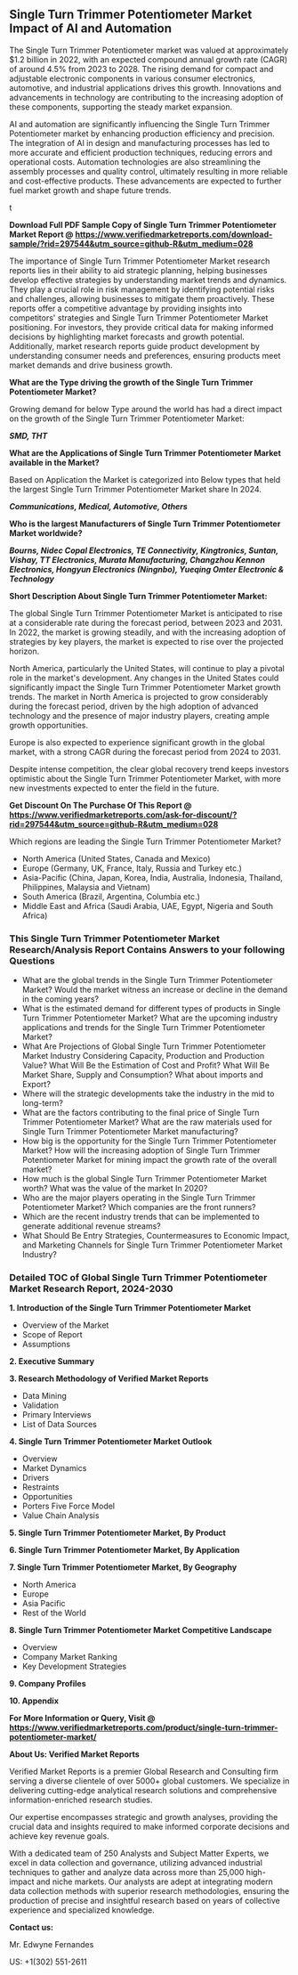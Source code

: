 <h2>Single Turn Trimmer Potentiometer Market Impact of AI and Automation</h2><p>The Single Turn Trimmer Potentiometer market was valued at approximately $1.2 billion in 2022, with an expected compound annual growth rate (CAGR) of around 4.5% from 2023 to 2028. The rising demand for compact and adjustable electronic components in various consumer electronics, automotive, and industrial applications drives this growth. Innovations and advancements in technology are contributing to the increasing adoption of these components, supporting the steady market expansion.</p><p>AI and automation are significantly influencing the Single Turn Trimmer Potentiometer market by enhancing production efficiency and precision. The integration of AI in design and manufacturing processes has led to more accurate and efficient production techniques, reducing errors and operational costs. Automation technologies are also streamlining the assembly processes and quality control, ultimately resulting in more reliable and cost-effective products. These advancements are expected to further fuel market growth and shape future trends.</p>t</p><p id="" class=""><strong>Download Full PDF Sample Copy of Single Turn Trimmer Potentiometer Market Report @ <a href="https://www.verifiedmarketreports.com/download-sample/?rid=297544&utm_source=github-R&utm_medium=028" target="_blank">https://www.verifiedmarketreports.com/download-sample/?rid=297544&utm_source=github-R&utm_medium=028</a></strong></p><p>The importance of&nbsp;Single Turn Trimmer Potentiometer Market research reports lies in their ability to aid strategic planning, helping businesses develop effective strategies by understanding market trends and dynamics. They play a crucial role in risk management by identifying potential risks and challenges, allowing businesses to mitigate them proactively. These reports offer a competitive advantage by providing insights into competitors' strategies and Single Turn Trimmer Potentiometer Market positioning. For investors, they provide critical data for making informed decisions by highlighting market forecasts and growth potential. Additionally, market research reports guide product development by understanding consumer needs and preferences, ensuring products meet market demands and drive business growth.</p><p><strong>What are the&nbsp;Type driving the growth of the Single Turn Trimmer Potentiometer Market?</strong></p><p id="" class="">Growing demand for below Type around the world has had a direct impact on the growth of the Single Turn Trimmer Potentiometer Market:</p><em><strong>SMD, THT</strong></em></p><strong>What are the&nbsp;Applications&nbsp;of Single Turn Trimmer Potentiometer Market available in the Market?</strong></p><p id="" class="">Based on Application the Market is categorized into Below types that held the largest Single Turn Trimmer Potentiometer Market share In 2024.</p><em><strong>Communications, Medical, Automotive, Others</strong></em></p><strong>Who is the largest Manufacturers of Single Turn Trimmer Potentiometer Market worldwide?</strong></p><p><em><strong>Bourns, Nidec Copal Electronics, TE Connectivity, Kingtronics, Suntan, Vishay, TT Electronics, Murata Manufacturing, Changzhou Kennon Electronics, Hongyun Electronics (Ningnbo), Yueqing Omter Electronic & Technology</strong></em></p><p id="" class=""><strong>Short Description About Single Turn Trimmer Potentiometer Market:</strong></p><p>The global Single Turn Trimmer Potentiometer Market is anticipated to rise at a considerable rate during the forecast period, between 2023 and 2031. In 2022, the market is growing steadily, and with the increasing adoption of strategies by key players, the market is expected to rise over the projected horizon.</p><p>North America, particularly the United States, will continue to play a pivotal role in the market's development. Any changes in the United States could significantly impact the Single Turn Trimmer Potentiometer Market growth trends. The market in North America is projected to grow considerably during the forecast period, driven by the high adoption of advanced technology and the presence of major industry players, creating ample growth opportunities.</p><p>Europe is also expected to experience significant growth in the global market, with a strong CAGR during the forecast period from 2024 to 2031.</p><p>Despite intense competition, the clear global recovery trend keeps investors optimistic about the Single Turn Trimmer Potentiometer Market, with more new investments expected to enter the field in the future.</p><p id="" class=""><strong>Get Discount On The Purchase Of This Report @ <a href="https://www.verifiedmarketreports.com/ask-for-discount/?rid=297544&utm_source=github-R&utm_medium=028" target="_blank">https://www.verifiedmarketreports.com/ask-for-discount/?rid=297544&utm_source=github-R&utm_medium=028</a></strong></p>Which regions are leading the Single Turn Trimmer Potentiometer Market?</p><ul><li>North America (United States, Canada and Mexico)</li><li>Europe (Germany, UK, France, Italy, Russia and Turkey etc.)</li><li>Asia-Pacific (China, Japan, Korea, India, Australia, Indonesia, Thailand, Philippines, Malaysia and Vietnam)</li><li>South America (Brazil, Argentina, Columbia etc.)</li><li>Middle East and Africa (Saudi Arabia, UAE, Egypt, Nigeria and South Africa)</li></ul><h3 id="" class="">This Single Turn Trimmer Potentiometer Market Research/Analysis Report Contains Answers to your following Questions</h3><ul><li>What are the global trends in the Single Turn Trimmer Potentiometer Market? Would the market witness an increase or decline in the demand in the coming years?</li><li>What is the estimated demand for different types of products in Single Turn Trimmer Potentiometer Market? What are the upcoming industry applications and trends for the Single Turn Trimmer Potentiometer Market?</li><li>What Are Projections of Global Single Turn Trimmer Potentiometer Market Industry Considering Capacity, Production and Production Value? What Will Be the Estimation of Cost and Profit? What Will Be Market Share, Supply and Consumption? What about imports and Export?</li><li>Where will the strategic developments take the industry in the mid to long-term?</li><li>What are the factors contributing to the final price of Single Turn Trimmer Potentiometer Market? What are the raw materials used for Single Turn Trimmer Potentiometer Market manufacturing?</li><li>How big is the opportunity for the Single Turn Trimmer Potentiometer Market? How will the increasing adoption of Single Turn Trimmer Potentiometer Market for mining impact the growth rate of the overall market?</li><li>How much is the global Single Turn Trimmer Potentiometer Market worth? What was the value of the market In 2020?</li><li>Who are the major players operating in the Single Turn Trimmer Potentiometer Market? Which companies are the front runners?</li><li>Which are the recent industry trends that can be implemented to generate additional revenue streams?</li><li>What Should Be Entry Strategies, Countermeasures to Economic Impact, and Marketing Channels for Single Turn Trimmer Potentiometer Market Industry?</li></ul><h3 id="" class="">Detailed TOC of Global Single Turn Trimmer Potentiometer Market Research Report, 2024-2030</h3><p id="" class=""><strong>1. Introduction of the Single Turn Trimmer Potentiometer Market</strong></p><ul><li>Overview of the Market</li><li>Scope of Report</li><li>Assumptions</li></ul><p id="" class=""><strong>2. Executive Summary</strong></p><p id="" class=""><strong>3. Research Methodology of Verified Market Reports</strong></p><ul><li>Data Mining</li><li>Validation</li><li>Primary Interviews</li><li>List of Data Sources</li></ul><p id="" class=""><strong>4. Single Turn Trimmer Potentiometer Market Outlook</strong></p><ul><li>Overview</li><li>Market Dynamics</li><li>Drivers</li><li>Restraints</li><li>Opportunities</li><li>Porters Five Force Model</li><li>Value Chain Analysis</li></ul><p id="" class=""><strong>5. Single Turn Trimmer Potentiometer Market, By Product</strong></p><p id="" class=""><strong>6. Single Turn Trimmer Potentiometer Market, By Application</strong></p><p id="" class=""><strong>7. Single Turn Trimmer Potentiometer Market, By Geography</strong></p><ul><li>North America</li><li>Europe</li><li>Asia Pacific</li><li>Rest of the World</li></ul><p id="" class=""><strong>8. Single Turn Trimmer Potentiometer Market Competitive Landscape</strong></p><ul><li>Overview</li><li>Company Market Ranking</li><li>Key Development Strategies</li></ul><p id="" class=""><strong>9. Company Profiles</strong></p><p id="" class=""><strong>10. Appendix</strong></p><p id="" class=""><strong>For More Information or Query, Visit @ <a href="https://www.verifiedmarketreports.com/product/single-turn-trimmer-potentiometer-market/" target="_blank">https://www.verifiedmarketreports.com/product/single-turn-trimmer-potentiometer-market/</a></strong></p><p id="" class=""><strong>About Us: Verified Market Reports</strong></p><p id="" class="">Verified Market Reports is a premier Global Research and Consulting firm serving a diverse clientele of over 5000+ global customers. We specialize in delivering cutting-edge analytical research solutions and comprehensive information-enriched research studies.</p><p id="" class="">Our expertise encompasses strategic and growth analyses, providing the crucial data and insights required to make informed corporate decisions and achieve key revenue goals.</p><p id="" class="">With a dedicated team of 250 Analysts and Subject Matter Experts, we excel in data collection and governance, utilizing advanced industrial techniques to gather and analyze data across more than 25,000 high-impact and niche markets. Our analysts are adept at integrating modern data collection methods with superior research methodologies, ensuring the production of precise and insightful research based on years of collective experience and specialized knowledge.</p><p id="" class=""><strong>Contact us:</strong></p><p id="" class="">Mr. Edwyne Fernandes</p><p id="" class="">US: +1(302) 551-2611</p>